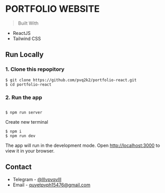 # PORTFOLIO WEBSITE

> Built With

- ReactJS
- Tailwind CSS

## Run Locally

### 1. Clone this repopitory

```
$ git clone https://github.com/pvq2k2/portfolio-react.git 
$ cd portfolio-react
```

### 2. Run the app

```

$ npm run server
```

Create new terminal

```
$ npm i
$ npm run dev
```

The app will run in the development mode.
Open [http://localhost:3000](http://localhost:3000) to view it in your browser.

## Contact

- Telegram - [@lllvpvqvlll](https://t.me/lllvpvqvlll)
- Email - quyetpvph15476@gmail.com

